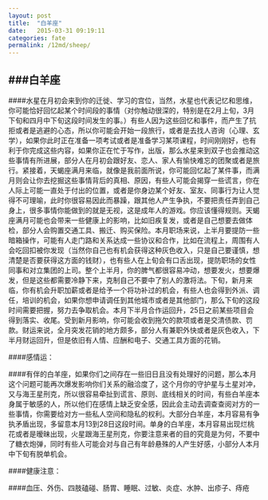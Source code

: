 ```yaml
---
layout: post
title:  "白羊座"
date:   2015-03-31 09:19:11
categories: fate
permalink: /12md/sheep/
---
```


###白羊座
 ----
####水星在月初会来到你的迁徙、学习的宫位，当然，水星也代表记忆和思维，你可能恰好回忆起某个时间段的事情（对你触动很深的，特别是在2月上旬，3月下旬和四月中下旬这段时间发生的事。）有些人因为这些回忆和事件，而产生了抗拒或者是逃避的心态，所以你可能会开始一段旅行，或者是去找人咨询（心理、玄学），如果你此时正在准备一项考试或者是准备学习某项课程，时间刚刚好，也有利于你完成这些内容，如果你正在忙于写作，出版，那么水星来到双子也会推动这些事情有所进展，部分人在月初会跟好友、恋人、家人有愉快难忘的团聚或者是旅行。紧接着，天蝎座满月来临，就像是我前面所说，你可能回忆起了某件事，而满月则会让你去挖掘这些事情背后的真相、原因，有些人可能会揭穿一些谎言，你在人际上可能一直处于付出的位置，或者是你身边某个好友、室友、同事行为让人觉得不可理喻，此时你很容易因此而暴躁，跟其他人产生争执，不要把责任弄到自己身上，很多事情你能做到的就是无视，这是成年人的游戏。你应该懂得规则。天蝎座满月可能也会带来一些健康上的影响，比如旧疾复发，或者是自己想要去做体检，部分人会购置交通工具、搬迁、购买保险。本月职场来说，上半月要提防一些暗箱操作，可能有人走门路和关系达成一些协议和合作，比如在流程上，周围有人会吃回扣被你发现（当然你自己也有机会获得这种灰色收入，只是自己要谨慎，想清楚是否要获得这方面的钱财），也有些人在上旬会有口舌出现，提防职场的女性同事和对立集团的上司。整个上半月，你的脾气都很容易冲动，想要发火，想要爆发，但是这些都需要冷静下来，克制自己不要中了别人的激将法。下旬，新月来临，你有机会升职加薪或者是给予一个将功补过的机会，有些人也会得到外派、调任，培训的机会，如果你想申请调任到其他城市或者是其他部门，那么下旬的这段时间需要把握，努力去争取机会。本月下半月合作运回升，25日之前某些项目会得到落实、收尾。受到新月影响，你可能会收到拖欠的款项或者是交清债款、罚款。财运来说，全月突发花销的地方颇多，部分人有兼职外快或者是灰色收入，下半月财运回升，但是依旧有人情、应酬和电子、交通工具方面的花销。

####感情运：

####有伴的白羊座，如果你们之间存在一些旧日且没有处理好的问题，那么本月这个问题可能再次爆发影响你们关系的融洽度了，这个月你的守护星与土星对冲，又与海王星刑克，所以很容易牵扯到谎言、原则、底线相关的时间，有些白羊座本身属于敏感的人，所以他们在感情上缺乏安全感，因此会主动去调查查阅对方的一些事情，你需要给对方一些私人空间和隐私的权利。大部分白羊座，本月容易有争执矛盾出现，多留意本月13到28日这段时间。单身的白羊座，本月容易出现烂桃花或者是暧昧出现，火星跟海王星刑克，你要注意来者的目的究竟是为何，不要中了糖衣炮弹，同时有些人可能会对与自己有年龄悬殊的人产生好感，小部分人本月中下旬有脱单机会。

####健康注意：

####血压、外伤、四肢磕碰、肠胃、睡眠、过敏、炎症、水肿、出疹子、痔疮
